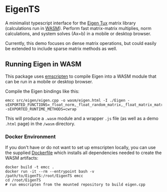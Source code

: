 # EigenTS

A minimalist typescript interface for the [Eigen Tux](https://eigen.tuxfamily.org/) matrix library (calculations run in [WASM](https://webassembly.org/)). Perform fast matrix-matrix multiplies, norm calculations, and system solves (Ax=b) in a mobile or desktop browser. 

Currently, this demo focuses on dense matrix operations, but could easily be extended to include sparse matrix methods as well. 

## Running Eigen in WASM

This package uses [emscripten](https://emscripten.org/) to compile Eigen into a WASM module that can be run in a mobile or desktop browser. 

Compile the Eigen bindings like this: 

```shell
emcc src/eigen/eigen.cpp -o wasm/eigen.html -I ./Eigen -sEXPORTED_FUNCTIONS=_float_norm,_float_random_matrix,_float_matrix_matrix_mult,_float_system_solve,_float_matrix_matrix_add,_free -sEXPORTED_RUNTIME_METHODS=cwrap
```

This will produce a `.wasm` module and a wrapper `.js` file (as well as a demo `.html` page) in the `/wasm` directory.

### Docker Environment

If you don't have or do not want to set up emscripten locally, you can use the supplied [Dockerfile](/Dockerfile) which installs all 
dependencies needed to create the WASM artifacts: 

```shell
docker build -t emcc .
docker run -it --rm --entrypoint bash -v /path/to/EigenTS:/root/EigenTS emcc
cd /root/EigenTS
# run emscripten from the mounted repository to build eigen.cpp
```